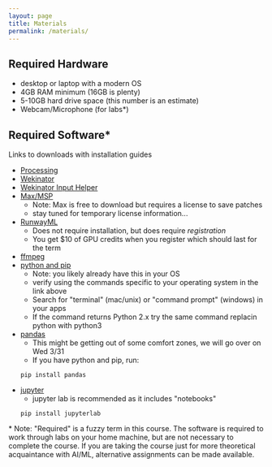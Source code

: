 ```yaml
---
layout: page
title: Materials
permalink: /materials/
---
```

## Required Hardware
* desktop or laptop with a modern OS
* 4GB RAM minimum (16GB is plenty)
* 5-10GB hard drive space (this number is an estimate)
* Webcam/Microphone (for labs\*)

## Required Software\*

Links to downloads with installation guides
* [Processing](https://processing.org/download/)
* [Wekinator](http://www.wekinator.org/downloads/)
* [Wekinator Input Helper](https://github.com/fiebrink1/WekiInputHelper/releases)
* [Max/MSP](https://cycling74.com/downloads)
	* Note: Max is free to download but requires a license to save patches
	* stay tuned for temporary license information...
* [RunwayML](https://app.runwayml.com)
	* Does not require installation, but does require *registration*
	* You get $10 of GPU credits when you register which should last for the term
* [ffmpeg](https://www.ffmpeg.org)
* [python and pip](https://pip.pypa.io/en/stable/installing/)
	* Note: you likely already have this in your OS
	* verify using the commands specific to your operating system in the link above
	* Search for "terminal" (mac/unix) or "command prompt" (windows) in your apps
	* If the command returns Python 2.x try the same command replacin python with python3
* [pandas](https://pandas.pydata.org/pandas-docs/stable/getting_started/install.html)
	* This might be getting out of some comfort zones, we will go over on Wed 3/31
	* If you have python and pip, run:
	```
	pip install pandas
	```
* [jupyter](https://jupyter.org/install)
	* jupyter lab is recommended as it includes "notebooks"
	```
	pip install jupyterlab
	```

\* Note: "Required" is a fuzzy term in this course. The software is required to work through
labs on your home machine, but are not necessary to complete the course. If you are taking the course just for more theoretical acquaintance with AI/ML, alternative assignments can be made available.
